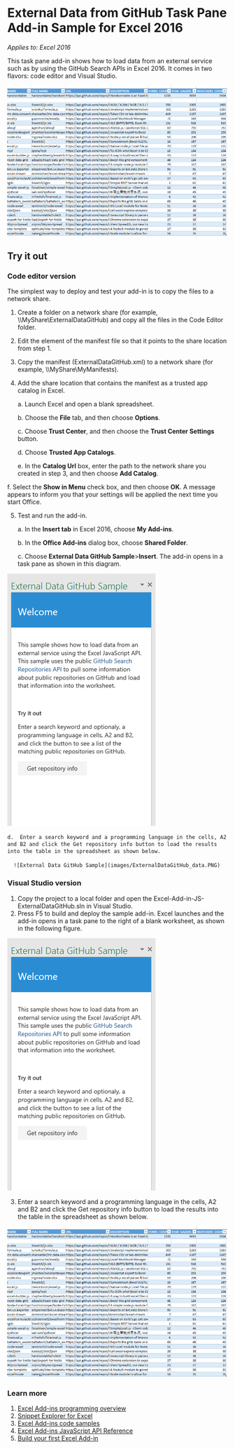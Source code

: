# External Data from GitHub Task Pane Add-in Sample for Excel 2016

_Applies to: Excel 2016_

This task pane add-in shows how to load data from an external service such as by using the GitHub Search APIs in Excel 2016. It comes in two flavors: code editor and Visual Studio.

![External Data GitHub Sample](images/ExternalDataGitHub_data.PNG)

## Try it out
### Code editor version

The simplest way to deploy and test your add-in is to copy the files to a network share.

1.  Create a folder on a network share (for example, \\\MyShare\ExternalDataGitHub) and copy all the files in the Code Editor folder. 
2.  Edit the <SourceLocation> element of the manifest file so that it points to the share location from step 1. 
3.  Copy the manifest (ExternalDataGitHub.xml) to a network share (for example, \\\MyShare\MyManifests).
4.  Add the share location that contains the manifest as a trusted app catalog in Excel.

    a.  Launch Excel and open a blank spreadsheet.  
    
    b.  Choose the **File** tab, and then choose **Options**.
    
    c.  Choose **Trust Center**, and then choose the **Trust Center Settings** button.
    
    d.  Choose **Trusted App Catalogs**.
    
    e.  In the **Catalog Url** box, enter the path to the network share you created in step 3, and then choose **Add Catalog**.
    
   f.  Select the **Show in Menu** check box, and then choose **OK**. A message appears to inform you that your settings will be applied the next time you start Office. 
        
5.  Test and run the add-in. 

    a.  In the **Insert tab** in Excel 2016, choose **My Add-ins**. 
    
    b.  In the **Office Add-ins** dialog box, choose **Shared Folder**.
    
    c.  Choose **External Data GitHub Sample**>**Insert**. The add-in opens in a task pane as shown in this diagram. 
      
   ![External Data GitHub Sample](images/ExternalDataGitHub_taskpane.PNG) 

    d.  Enter a search keyword and a programming language in the cells, A2 and B2 and click the Get repository info button to load the results into the table in the spreadsheet as shown below.
    
      ![External Data GitHub Sample](images/ExternalDataGitHub_data.PNG) 
    
### Visual Studio version
1.  Copy the project to a local folder and open the Excel-Add-in-JS-ExternalDataGitHub.sln in Visual Studio.
2.  Press F5 to build and deploy the sample add-in. Excel launches and the add-in opens in a task pane to the right of a blank worksheet, as shown in the following figure. 
        
  ![External Data GitHub Sample](images/ExternalDataGitHub_taskpane.PNG) 

3.  Enter a search keyword and a programming language in the cells, A2 and B2 and click the Get repository info button to load the results into the table in the spreadsheet as shown below.

  ![External Data GitHub Sample](images/ExternalDataGitHub_data.PNG) 


### Learn more

1.  [Excel Add-ins programming overview](https://github.com/OfficeDev/office-js-docs/blob/master/excel/excel-add-ins-programming-overview.md)
2.  [Snippet Explorer for Excel](http://officesnippetexplorer.azurewebsites.net/#/snippets/excel)
3.  [Excel Add-ins code samples](https://github.com/OfficeDev/office-js-docs/blob/master/excel/excel-add-ins-code-samples.md) 
4.  [Excel Add-ins JavaScript API Reference](https://github.com/OfficeDev/office-js-docs/blob/master/excel/excel-add-ins-javascript-reference.md)
5.  [Build your first Excel Add-in](https://github.com/OfficeDev/office-js-docs/blob/master/excel/build-your-first-excel-add-in.md)